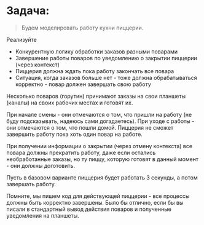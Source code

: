 # Задача:

> Будем моделировать работу кухни пиццерии. 
 
Реализуйте 
- Конкурентную логику обработки заказов разными поварами
- Завершение работы поваров по уведомлению о закрытии пиццерии (через контекст)
- Пиццерия должна ждать пока работу закончать все повара
- Ситуация, когда заказов больше нет - тоже должна обрабатываться корректно - повар должен завершать свою работу

Несколько поваров (горутин) принимают заказы на свои планшеты (каналы) на своих рабочих местах и готовят их. 

При начале смены - они отмечаются о том, что пришли на работу (не буду подсказывать, надеюсь сами догадаетесь). 
При уходе с работы - они отмечаются о том, что пошли домой.
Пиццерия не сможет завершить работу пока хоть один повар на работе.

При получении информации о закрытии (через отмену контекста) все повара должны прекратить работу, 
даже если остались необработанные заказы, но ту пиццу, которую готовят в данный момент - они должны доготовить. 

Пусть в базовом варианте пиццерия будет работать 3 секунды, а потом завершать работу.

Помните, мы пишем код для действующей пиццерии - все процессы должны быть корректно завершены.
Было бы отлично, если бы вы писали в стандартный вывод действия поваров и полученные уведомления на планшеты.
